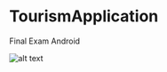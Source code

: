 # TourismApplication
Final Exam Android


![alt text](https://github.com/gurjeet-kj/TourismApplication/screenshot.jpg?raw=true)
